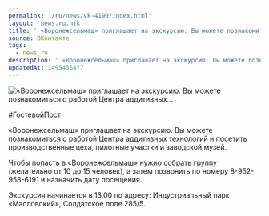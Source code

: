 ```yaml
---
permalink: '/ru/news/vk-4190/index.html'
layout: 'news.ru.njk'
title: ' «Воронежсельмаш» приглашает на экскурсию. Вы можете познакомиться с работой Центра аддитивных…'
source: ВКонтакте
tags:
  - news_ru
description: ' «Воронежсельмаш» приглашает на экскурсию. Вы можете познакомиться с работой Центра аддитивных…'
updatedAt: 1495436477
---
```

![ «Воронежсельмаш» приглашает на экскурсию. Вы можете познакомиться с работой Центра аддитивных…](https://sun9-31.userapi.com/impf/c836636/v836636195/43878/4Y7VttGCMDc.jpg?size=1280x854&quality=96&proxy=1&sign=73d6a3d60f13a5b3267a0c2a608a46a5&c_uniq_tag=hmj4LYdq_8T3U7iXv0vV0x0G7jSDE5SJyL6mUQrfmqs&type=album)

#ГостевойПост

«Воронежсельмаш» приглашает на экскурсию. Вы можете познакомиться с работой Центра аддитивных технологий и посетить производственные цеха, пилотные участки и заводской музей.

Чтобы попасть в «Воронежсельмаш» нужно собрать группу (желательно от 10 до 15 человек), а затем позвонить по номеру 8-952-958-6191 и назначить дату посещения.

Экскурсия начинается в 13.00 по адресу: Индустриальный парк «Масловский», Солдатское поле 285/5.
